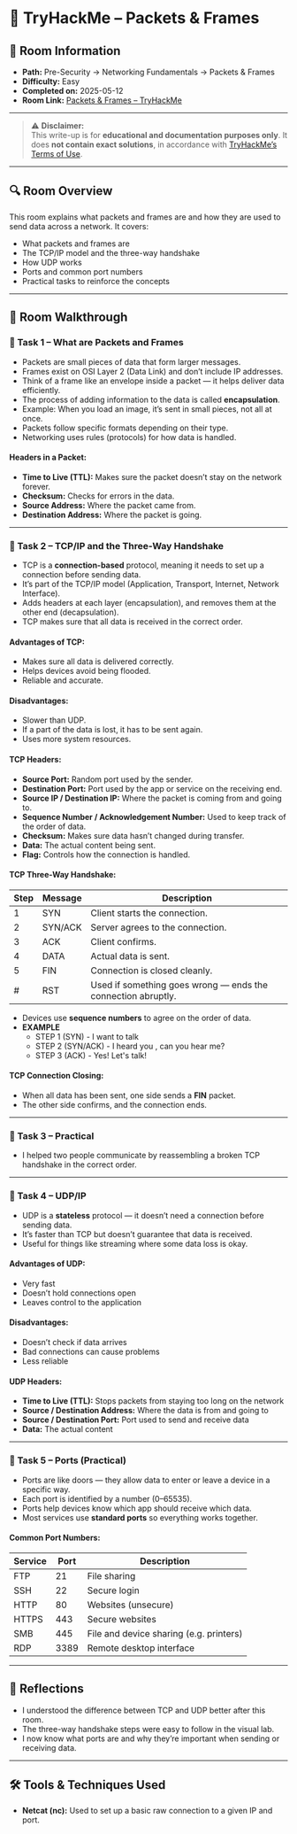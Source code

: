 # 🧩 TryHackMe – Packets & Frames

## 📘 Room Information
- **Path:** Pre-Security → Networking Fundamentals → Packets & Frames  
- **Difficulty:** Easy  
- **Completed on:** 2025-05-12  
- **Room Link:** [Packets & Frames – TryHackMe](https://tryhackme.com/room/packetsframes)

---

> ⚠️ **Disclaimer:**  
> This write-up is for **educational and documentation purposes only**. It does **not contain exact solutions**, in accordance with [TryHackMe’s Terms of Use](https://tryhackme.com/terms).

---

## 🔍 Room Overview

This room explains what packets and frames are and how they are used to send data across a network. It covers:

- What packets and frames are  
- The TCP/IP model and the three-way handshake  
- How UDP works  
- Ports and common port numbers  
- Practical tasks to reinforce the concepts  

---

## 📂 Room Walkthrough

### 🔹 Task 1 – What are Packets and Frames

- Packets are small pieces of data that form larger messages.  
- Frames exist on OSI Layer 2 (Data Link) and don’t include IP addresses.  
- Think of a frame like an envelope inside a packet — it helps deliver data efficiently.  
- The process of adding information to the data is called **encapsulation**.  
- Example: When you load an image, it’s sent in small pieces, not all at once.  
- Packets follow specific formats depending on their type.  
- Networking uses rules (protocols) for how data is handled.  

#### Headers in a Packet:
- **Time to Live (TTL):** Makes sure the packet doesn’t stay on the network forever.  
- **Checksum:** Checks for errors in the data.  
- **Source Address:** Where the packet came from.  
- **Destination Address:** Where the packet is going.

---

### 🔹 Task 2 – TCP/IP and the Three-Way Handshake

- TCP is a **connection-based** protocol, meaning it needs to set up a connection before sending data.  
- It’s part of the TCP/IP model (Application, Transport, Internet, Network Interface).  
- Adds headers at each layer (encapsulation), and removes them at the other end (decapsulation).  
- TCP makes sure that all data is received in the correct order.

#### Advantages of TCP:
- Makes sure all data is delivered correctly.  
- Helps devices avoid being flooded.  
- Reliable and accurate.

#### Disadvantages:
- Slower than UDP.  
- If a part of the data is lost, it has to be sent again.  
- Uses more system resources.

#### TCP Headers:
- **Source Port:** Random port used by the sender.  
- **Destination Port:** Port used by the app or service on the receiving end.  
- **Source IP / Destination IP:** Where the packet is coming from and going to.  
- **Sequence Number / Acknowledgement Number:** Used to keep track of the order of data.  
- **Checksum:** Makes sure data hasn’t changed during transfer.  
- **Data:** The actual content being sent.  
- **Flag:** Controls how the connection is handled.

#### TCP Three-Way Handshake:
| Step | Message   | Description                                                |
|------|-----------|------------------------------------------------------------|
| 1    | SYN       | Client starts the connection.                              |
| 2    | SYN/ACK   | Server agrees to the connection.                           |
| 3    | ACK       | Client confirms.                                           |
| 4    | DATA      | Actual data is sent.                                       |
| 5    | FIN       | Connection is closed cleanly.                              |
| #    | RST       | Used if something goes wrong — ends the connection abruptly.|

- Devices use **sequence numbers** to agree on the order of data.
- **EXAMPLE**
  - STEP 1 (SYN) - I want to talk
  - STEP 2 (SYN/ACK) - I heard you , can you hear me?
  - STEP 3 (ACK) - Yes! Let's talk!

#### TCP Connection Closing:
- When all data has been sent, one side sends a **FIN** packet.  
- The other side confirms, and the connection ends.  

---

### 🔹 Task 3 – Practical

- I helped two people communicate by reassembling a broken TCP handshake in the correct order.  

---

### 🔹 Task 4 – UDP/IP

- UDP is a **stateless** protocol — it doesn’t need a connection before sending data.  
- It’s faster than TCP but doesn’t guarantee that data is received.  
- Useful for things like streaming where some data loss is okay.

#### Advantages of UDP:
- Very fast  
- Doesn’t hold connections open  
- Leaves control to the application

#### Disadvantages:
- Doesn’t check if data arrives  
- Bad connections can cause problems  
- Less reliable

#### UDP Headers:
- **Time to Live (TTL):** Stops packets from staying too long on the network  
- **Source / Destination Address:** Where the data is from and going to  
- **Source / Destination Port:** Port used to send and receive data  
- **Data:** The actual content

---

### 🔹 Task 5 – Ports (Practical)

- Ports are like doors — they allow data to enter or leave a device in a specific way.  
- Each port is identified by a number (0–65535).  
- Ports help devices know which app should receive which data.  
- Most services use **standard ports** so everything works together.

#### Common Port Numbers:
| Service | Port | Description |
|---------|------|-------------|
| FTP     | 21   | File sharing  
| SSH     | 22   | Secure login  
| HTTP    | 80   | Websites (unsecure)  
| HTTPS   | 443  | Secure websites  
| SMB     | 445  | File and device sharing (e.g. printers)  
| RDP     | 3389 | Remote desktop interface  

---

## 🧠 Reflections

- I understood the difference between TCP and UDP better after this room.  
- The three-way handshake steps were easy to follow in the visual lab.  
- I now know what ports are and why they’re important when sending or receiving data.  

---

## 🛠️ Tools & Techniques Used

- **Netcat (nc):** Used to set up a basic raw connection to a given IP and port.
